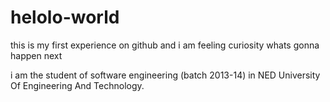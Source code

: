 # helolo-world
this is my first experience on github and i am feeling curiosity whats gonna happen next

i am the student of software engineering (batch 2013-14) in NED University Of Engineering And Technology.
